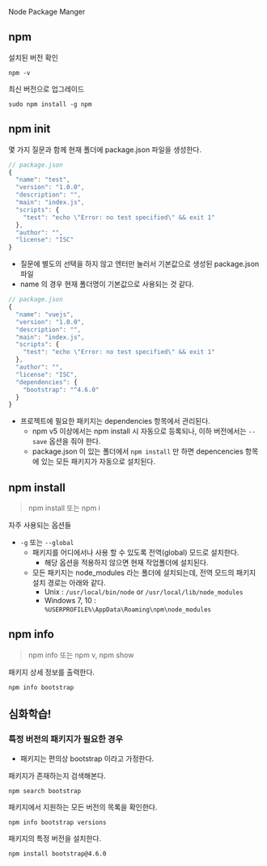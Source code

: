 Node Package Manger

## npm

설치된 버전 확인

```
npm -v
```

최신 버전으로 업그레이드
```
sudo npm install -g npm
```

## npm init

몇 가지 질문과 함께 현재 폴더에 package.json 파일을 생성한다.

```js
// package.json
{
  "name": "test",
  "version": "1.0.0",
  "description": "",
  "main": "index.js",
  "scripts": {
    "test": "echo \"Error: no test specified\" && exit 1"
  },
  "author": "",
  "license": "ISC"
}
```

- 질문에 별도의 선택을 하지 않고 엔터만 눌러서 기본값으로 생성된 package.json 파일
- name 의 경우 현재 폴더명이 기본값으로 사용되는 것 같다.

```js
// package.json
{
  "name": "vuejs",
  "version": "1.0.0",
  "description": "",
  "main": "index.js",
  "scripts": {
    "test": "echo \"Error: no test specified\" && exit 1"
  },
  "author": "",
  "license": "ISC",
  "dependencies": {
    "bootstrap": "^4.6.0"
  }
}
```

- 프로젝트에 필요한 패키지는 dependencies 항목에서 관리된다.
  - npm v5 이상에서는 npm install 시 자동으로 등록되나, 이하 버전에서는 `--save` 옵션을 줘야 한다.
  - package.json 이 있는 폴더에서 `npm install` 만 하면 depencencies 항목에 있는 모든 패키지가 자동으로 설치된다.

## npm install
> npm install 또는 npm i

자주 사용되는 옵션들

- `-g` 또는 `--global`
  - 패키지를 어디에서나 사용 할 수 있도록 전역(global) 모드로 설치한다.
    - 해당 옵션을 적용하지 않으면 현재 작업폴더에 설치된다.
  - 모든 패키지는 node_modules 라는 폴더에 설치되는데, 전역 모드의 패키지 설치 경로는 아래와 같다.
    - Unix : `/usr/local/bin/node` or `/usr/local/lib/node_modules`
    - Windows 7, 10 : `%USERPROFILE%\AppData\Roaming\npm\node_modules`

## npm info
> npm info 또는 npm v, npm show

패키지 상세 정보를 출력한다.

```console
npm info bootstrap
```

## 심화학습!

### 특정 버전의 패키지가 필요한 경우
- 패키지는 편의상 bootstrap 이라고 가정한다.

패키지가 존재하는지 검색해본다.

```console
npm search bootstrap
```

패키지에서 지원하는 모든 버전의 목록을 확인한다.

```console
npm info bootstrap versions
```

패키지의 특정 버전을 설치한다.

```console
npm install bootstrap@4.6.0
```
